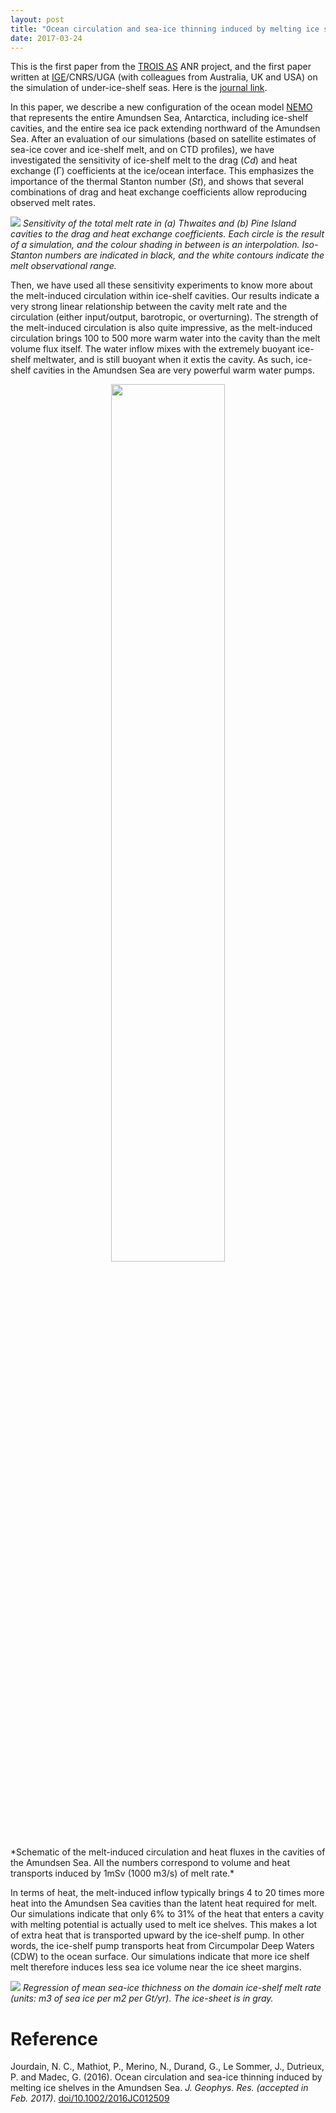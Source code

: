 ```yaml
---
layout: post
title: "Ocean circulation and sea-ice thinning induced by melting ice shelves"
date: 2017-03-24
---
```


This is the first paper from the [TROIS AS][1] ANR project, and the first paper written at [IGE][2]/CNRS/UGA (with colleagues from Australia, UK and USA) on the simulation of under-ice-shelf seas. Here is the [journal link][3]. 

In this paper, we describe a new configuration of the ocean model [NEMO][4] that represents the entire Amundsen Sea, Antarctica, including ice-shelf cavities, and the entire sea ice pack extending northward of the Amundsen Sea. After an evaluation of our simulations (based on satellite estimates of sea-ice cover and ice-shelf melt, and on CTD profiles), we have investigated the sensitivity of ice-shelf melt to the drag (*Cd*) and heat exchange (&#915;) coefficients at the ice/ocean interface. This emphasizes the importance of the thermal Stanton number (*St*), and shows that several combinations of drag and heat exchange coefficients allow reproducing observed melt rates.


![]({{site.url}}projects_dir/img/melt_various_drag_St_THW_PIG_reduced.jpg)
*Sensitivity of the total melt rate in (a) Thwaites and (b) Pine Island cavities to the drag and heat exchange coefficients. Each circle is the result of a simulation, and the colour shading in between is an interpolation. Iso-Stanton numbers are indicated in black, and the white contours indicate the melt observational range.*


Then, we have used all these sensitivity experiments to know more about the melt-induced circulation within ice-shelf cavities. Our results indicate a very strong linear relationship between the cavity melt rate and the circulation (either input/output, barotropic, or overturning). The strength of the melt-induced circulation is also quite impressive, as the melt-induced circulation brings 100 to 500 more warm water into the cavity than the melt volume flux itself. The water inflow mixes with the extremely buoyant ice-shelf meltwater, and is still buoyant when it extis the cavity. As such, ice-shelf cavities in the Amundsen Sea are very powerful warm water pumps.


<center><div>
<img src="{{site.url}}projects_dir/img/isf_scheme.png" width="60%" height="60%"/>
</div></center>
*Schematic of the melt-induced circulation and heat fluxes in the cavities of the Amundsen Sea. All the numbers correspond to volume and heat transports induced by 1mSv (1000 m3/s) of melt rate.* 


In terms of heat, the melt-induced inflow typically brings 4 to 20 times more heat into the Amundsen Sea cavities than the latent heat required for melt. Our simulations indicate that only 6% to 31% of the heat that enters a cavity with melting potential is actually used to melt ice shelves. This makes a lot of extra heat that is transported upward by the ice-shelf pump. In other words, the ice-shelf pump transports heat from Circumpolar Deep Waters (CDW) to the ocean surface. Our simulations indicate that more ice shelf melt therefore induces less sea ice volume near the ice sheet margins.


![]({{site.url}}projects_dir/img/SIvol_vs_melt_BOX_reduced.jpg)
*Regression of mean sea-ice thichness on the domain ice-shelf melt rate (units: m3 of sea ice per m2 per Gt/yr). The ice-sheet is in gray.*


# Reference
Jourdain, N. C., Mathiot, P., Merino, N., Durand, G., Le Sommer, J., Dutrieux, P. and Madec, G. (2016). Ocean circulation and sea-ice thinning induced by melting ice shelves in the Amundsen Sea. _J. Geophys. Res. (accepted in Feb. 2017)_. [doi/10.1002/2016JC012509](http://onlinelibrary.wiley.com/doi/10.1002/2016JC012509/abstract)


[1]: http://nicojourdain.github.io/projects_dir/trois_as
[2]: http://www.ige-grenoble.fr
[3]: http://onlinelibrary.wiley.com/doi/10.1002/2016JC012509/abstract
[4]: http://www.nemo-ocean.eu
